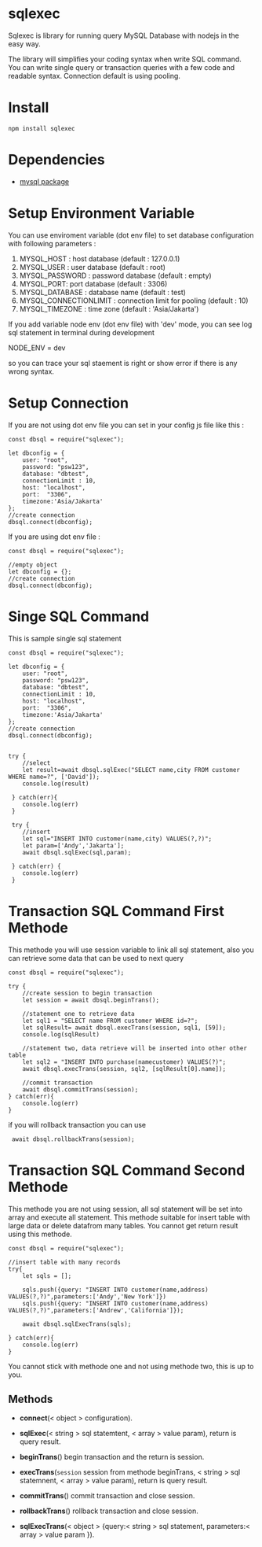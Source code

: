 # sqlexec

Sqlexec is library for running query MySQL Database with nodejs in the easy way.

The library will simplifies your coding syntax when write SQL command. You can write single query or transaction queries with a few code and readable syntax. Connection default is using pooling.

# Install

`npm install sqlexec `

# Dependencies

- [mysql package](https://www.npmjs.com/package/mysql)

# Setup Environment Variable

You can use enviroment variable (dot env file) to set database configuration with following parameters :

1. MYSQL_HOST : host database (default : 127.0.0.1)
2. MYSQL_USER : user database (default : root)
3. MYSQL_PASSWORD : password database (default : empty)
4. MYSQL_PORT: port database (default : 3306)
5. MYSQL_DATABASE : database name (default : test)
6. MYSQL_CONNECTIONLIMIT : connection limit for pooling (default : 10)
7. MYSQL_TIMEZONE : time zone (default : 'Asia/Jakarta')

If you  add variable node env (dot env file) with 'dev' mode, you can see log sql statement in terminal during development

NODE_ENV = dev

so you can trace your sql staement is right or show error if there is any wrong syntax.

# Setup Connection

If you are not using dot env file you can set in your config js file like this :

    const dbsql = require("sqlexec");

    let dbconfig = {
        user: "root",
        password: "psw123",
        database: "dbtest",
        connectionLimit : 10,
        host: "localhost",
        port:  "3306",
        timezone:'Asia/Jakarta'
    };
    //create connection
    dbsql.connect(dbconfig);

If you are using dot env file :

    const dbsql = require("sqlexec");  
    
    //empty object
    let dbconfig = {};
    //create connection
    dbsql.connect(dbconfig);


# Singe SQL Command

This is sample single sql statement 

    const dbsql = require("sqlexec");

    let dbconfig = {
        user: "root",
        password: "psw123",
        database: "dbtest",
        connectionLimit : 10,
        host: "localhost",
        port:  "3306",
        timezone:'Asia/Jakarta'
    };
    //create connection
    dbsql.connect(dbconfig);


    try {
        //select
        let result=await dbsql.sqlExec("SELECT name,city FROM customer WHERE name=?", ['David']);
        console.log(result)

     } catch(err){
        console.log(err)
     }
       
     try {
        //insert
        let sql="INSERT INTO customer(name,city) VALUES(?,?)";
        let param=['Andy','Jakarta'];
        await dbsql.sqlExec(sql,param);

     } catch(err) {
        console.log(err)
     }
     
    

# Transaction SQL Command First Methode 

This methode you will use session variable to link all sql statement, also you can retrieve some data that can be used to next query
    
    const dbsql = require("sqlexec");

    try {
        //create session to begin transaction 
        let session = await dbsql.beginTrans();
        
        //statement one to retrieve data
        let sql1 = "SELECT name FROM customer WHERE id=?";
        let sqlResult= await dbsql.execTrans(session, sql1, [59]);
        console.log(sqlResult)
        
        //statement two, data retrieve will be inserted into other other table
        let sql2 = "INSERT INTO purchase(namecustomer) VALUES(?)";
        await dbsql.execTrans(session, sql2, [sqlResult[0].name]);
        
        //commit transaction 
        await dbsql.commitTrans(session);
    } catch(err){
        console.log(err)
    }

if you will rollback transaction you can use

     await dbsql.rollbackTrans(session);

# Transaction SQL Command Second Methode

This methode you are not using session, all sql statement will be set into array and execute all statement. This methode suitable for insert table with large data or delete  datafrom many tables. You cannot get return result using this methode. 

    const dbsql = require("sqlexec");
   
    //insert table with many records
    try{
        let sqls = [];
    
        sqls.push({query: "INSERT INTO customer(name,address) VALUES(?,?)",parameters:['Andy','New York']})
        sqls.push({query: "INSERT INTO customer(name,address) VALUES(?,?)",parameters:['Andrew','California']});

        await dbsql.sqlExecTrans(sqls);
    
    } catch(err){
        console.log(err)
    }

You cannot stick with methode one and not using methode two, this is up to you.

## Methods

- **connect**(< object > configuration).

- **sqlExec**(< string > sql statemtent, < array > value param), return is query result.

- **beginTrans**() begin transaction and the return is session.

- **execTrans**(`session` session from methode beginTrans, < string > sql statemnent, < array > value param), return is query result.

- **commitTrans**() commit transaction and close session.

- **rollbackTrans**() rollback transaction and close session.

- **sqlExecTrans**(< object > {query:< string > sql statement, parameters:< array > value param }).


